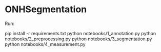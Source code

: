 # ONHSegmentation

Run:

pip install -r requirements.txt
python notebooks/1_annotation.py
python notebooks/2_preprocessing.py
python notebooks/3_segmentation.py
python notebooks/4_measurement.py
